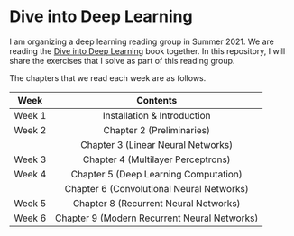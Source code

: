 # Dive into Deep Learning

I am organizing a deep learning reading group in Summer 2021. We are reading the <a href="https://d2l.ai/">Dive into Deep Learning</a> book together. In this repository, I will share the exercises that I solve as part of this reading group.

The chapters that we read each week are as follows.

| Week | Contents  |
| :-----: | :-: |
| Week 1 | Installation & Introduction| 
| Week 2 | Chapter 2 (Preliminaries)| 
|        | Chapter 3 (Linear Neural Networks)|
| Week 3 | Chapter 4 (Multilayer Perceptrons)| 
| Week 4 | Chapter 5 (Deep Learning Computation)| 
|        | Chapter 6 (Convolutional Neural Networks)|
| Week 5 | Chapter 8 (Recurrent Neural Networks)| 
| Week 6 | Chapter 9 (Modern Recurrent Neural Networks)| 
